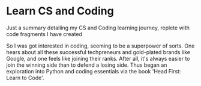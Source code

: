 # Learn CS and Coding

Just a summary detailing my CS and Coding learning journey, replete with code fragments I have created



<BEGIN HISTORY>
  So I was got interested in coding, seeming to be a superpower of sorts. One hears about all these successful techpreneurs and gold-plated brands like Google, and one feels like joining their ranks. After all, it's always easier to join the winning side than to defend a losing side. Thus began an exploration into Python and coding essentials via the book 'Head First: Learn to Code'.

